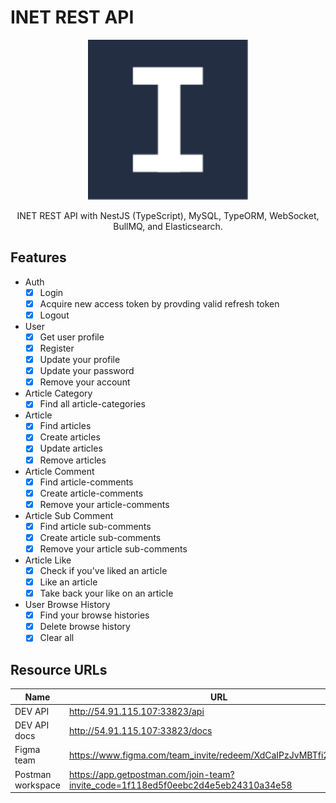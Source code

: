 # INET REST API

<p align="center">
  <img src="./src/assets/inet-logo.svg" width="256" alt="Inet Logo" />
</p>

<p align="center">INET REST API with NestJS (TypeScript), MySQL, TypeORM, WebSocket, BullMQ, and Elasticsearch.</p>

## Features

- Auth
  - [x] Login
  - [x] Acquire new access token by provding valid refresh token
  - [x] Logout
- User
  - [x] Get user profile
  - [x] Register
  - [x] Update your profile
  - [x] Update your password
  - [x] Remove your account
- Article Category
  - [x] Find all article-categories
- Article
  - [x] Find articles
  - [x] Create articles
  - [x] Update articles
  - [x] Remove articles
- Article Comment
  - [x] Find article-comments
  - [x] Create article-comments
  - [x] Remove your article-comments
- Article Sub Comment
  - [x] Find article sub-comments
  - [x] Create article sub-comments
  - [x] Remove your article sub-comments
- Article Like
  - [x] Check if you've liked an article
  - [x] Like an article
  - [x] Take back your like on an article
- User Browse History
  - [x] Find your browse histories
  - [x] Delete browse history
  - [x] Clear all

## Resource URLs

| Name              | URL                                                                               |
| ----------------- | --------------------------------------------------------------------------------- |
| DEV API           | http://54.91.115.107:33823/api                                                    |
| DEV API docs      | http://54.91.115.107:33823/docs                                                   |
| Figma team        | https://www.figma.com/team_invite/redeem/XdCaIPzJvMBTfi2KqkMER6                   |
| Postman workspace | https://app.getpostman.com/join-team?invite_code=1f118ed5f0eebc2d4e5eb24310a34e58 |
